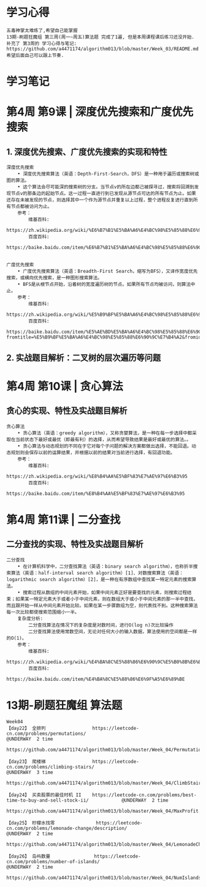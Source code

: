 # 学习心得
    五毒神掌太难练了,希望自己能掌握
    13期-刷题狂魔组 第三周(周一~周五)算法题 完成了1遍, 但是本周课程课后练习还没开始.
    补充了 第3周的 学习心得与笔记: https://github.com/a4471174/algorithm013/blob/master/Week_03/README.md
    希望后面自己可以跟上节奏.



# 学习笔记

# 第4周 第9课 | 深度优先搜索和广度优先搜索

##   1. 深度优先搜索、广度优先搜索的实现和特性
    深度优先搜索
        • 深度优先搜索算法（英语：Depth-First-Search，DFS）是一种用于遍历或搜索树或图的算法。
        • 这个算法会尽可能深的搜索树的分支。当节点v的所在边都己被探寻过，搜索将回溯到发现节点v的那条边的起始节点。这一过程一直进行到已发现从源节点可达的所有节点为止。如果还存在未被发现的节点，则选择其中一个作为源节点并重复以上过程，整个进程反复进行直到所有节点都被访问为止。
        参考：
            维基百科:
                https://zh.wikipedia.org/wiki/%E6%B7%B1%E5%BA%A6%E4%BC%98%E5%85%88%E6%90%9C%E7%B4%A2
            百度百科:
                https://baike.baidu.com/item/%E6%B7%B1%E5%BA%A6%E4%BC%98%E5%85%88%E6%90%9C%E7%B4%A2

                     
    广度优先搜索
        • 广度优先搜索算法（英语：Breadth-First Search，缩写为BFS），又译作宽度优先搜索，或横向优先搜索，是一种图形搜索算法。
        • BFS是从根节点开始，沿着树的宽度遍历树的节点。如果所有节点均被访问，则算法中止。
        参考：
            维基百科:
                https://zh.wikipedia.org/wiki/%E5%B9%BF%E5%BA%A6%E4%BC%98%E5%85%88%E6%90%9C%E7%B4%A2
            百度百科:
                https://baike.baidu.com/item/%E5%AE%BD%E5%BA%A6%E4%BC%98%E5%85%88%E6%90%9C%E7%B4%A2/5224802?fromtitle=%E5%B9%BF%E5%BA%A6%E4%BC%98%E5%85%88%E6%90%9C%E7%B4%A2&fromid=2148012


##   2. 实战题目解析：二叉树的层次遍历等问题
    
    

# 第4周 第10课 | 贪心算法

##   贪心的实现、特性及实战题目解析
    贪心算法
        • 贪心算法（英语：greedy algorithm），又称贪婪算法，是一种在每一步选择中都采取在当前状态下最好或最优（即最有利）的选择，从而希望导致结果是最好或最优的算法。。
        • 贪心算法与动态规划的不同在于它对每个子问题的解决方案都做出选择，不能回退。动态规划则会保存以前的运算结果，并根据以前的结果对当前进行选择，有回退功能。
        参考：
            维基百科:
                https://zh.wikipedia.org/wiki/%E8%B4%AA%E5%BF%83%E7%AE%97%E6%B3%95
            百度百科:
                https://baike.baidu.com/item/%E8%B4%AA%E5%BF%83%E7%AE%97%E6%B3%95

# 第4周 第11课 | 二分查找

##   二分查找的实现、特性及实战题目解析
    二分查找
        • 在计算机科学中，二分查找算法（英语：binary search algorithm），也称折半搜索算法（英语：half-interval search algorithm）[1]、对数搜索算法（英语：logarithmic search algorithm）[2]，是一种在有序数组中查找某一特定元素的搜索算法。
        • 搜索过程从数组的中间元素开始，如果中间元素正好是要查找的元素，则搜索过程结束；如果某一特定元素大于或者小于中间元素，则在数组大于或小于中间元素的那一半中查找，而且跟开始一样从中间元素开始比较。如果在某一步骤数组为空，则代表找不到。这种搜索算法每一次比较都使搜索范围缩小一半。
        复杂度分析:
            二分查找算法在情况下的复杂度是对数时间，进行O(log n)次比较操作
            二分查找算法使用常数空间，无论对任何大小的输入数据，算法使用的空间都是一样的O(1)。
        参考：
            维基百科:
                https://zh.wikipedia.org/wiki/%E4%BA%8C%E5%88%86%E6%90%9C%E5%B0%8B%E6%BC%94%E7%AE%97%E6%B3%95
            百度百科:
                https://baike.baidu.com/item/%E4%BA%8C%E5%88%86%E6%9F%A5%E6%89%BE


# 13期-刷题狂魔组 算法题
    Week04
    【day22】 全排列				    https://leetcode-cn.com/problems/permutations/								    @UNDERWAY  2 time
                                    https://github.com/a4471174/algorithm013/blob/master/Week_04/Permutations.java
                                    
    【day23】 爬楼梯				    https://leetcode-cn.com/problems/climbing-stairs/								@UNDERWAY  3 time
                                    https://github.com/a4471174/algorithm013/blob/master/Week_04/ClimbStairs2.java
                                    
    【day24】 买卖股票的最佳时机 II	https://leetcode-cn.com/problems/best-time-to-buy-and-sell-stock-ii/			@UNDERWAY  2 time
                                    https://github.com/a4471174/algorithm013/blob/master/Week_04/MaxProfit.java
                                    
    【day25】 柠檬水找零			    https://leetcode-cn.com/problems/lemonade-change/description/					@UNDERWAY  2 time
                                    https://github.com/a4471174/algorithm013/blob/master/Week_04/LemonadeChange.java
                                    
    【day26】 岛屿数量		        https://leetcode-cn.com/problems/number-of-islands/								@UNDERWAY  2 time
                                    https://github.com/a4471174/algorithm013/blob/master/Week_04/NumIslands.java
